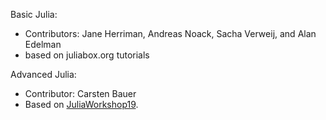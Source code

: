 Basic Julia:
 - Contributors: Jane Herriman, Andreas Noack, Sacha Verweij, and Alan Edelman
 - based on juliabox.org tutorials

Advanced Julia:
 - Contributor: Carsten Bauer
 - Based on [JuliaWorkshop19](https://github.com/crstnbr/JuliaWorkshop19).
